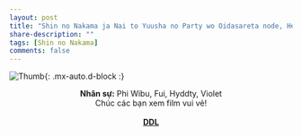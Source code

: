 ```yaml
---
layout: post
title: "Shin no Nakama ja Nai to Yuusha no Party wo Oidasareta node, Henkyou de Slow Life suru Koto ni Shimashita - 01"
share-description: ""
tags: [Shin no Nakama]
comments: false
---
```


![Thumb](https://tpn-team.github.io/assets/img/shin-no-nakama.png){: .mx-auto.d-block :}
<center>
<b>Nhân sự:</b> Phi Wibu, Fui, Hyddty, Violet <br>
Chúc các bạn xem film vui vẻ!<br><br>
<b><a href="https://github.com/TPN-Team/TPN-Team-DDL/blob/master/Shin%20no%20Nakama.md">DDL</a></b> <br>
</center>
<!-- excerpt-end -->

